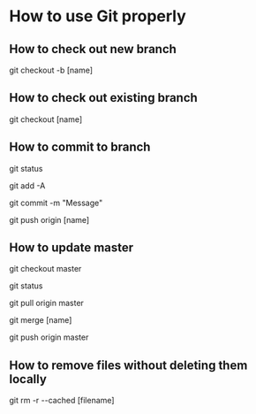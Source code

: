 # How to use Git properly


## How to check out new branch
git checkout -b [name]


## How to check out existing branch
git checkout [name]


## How to commit to branch
git status

git add -A

git commit -m "Message"

git push origin [name]


## How to update master
git checkout master

git status

git pull origin master

git merge [name]

git push origin master

## How to remove files without deleting them locally
git rm -r --cached [filename]
